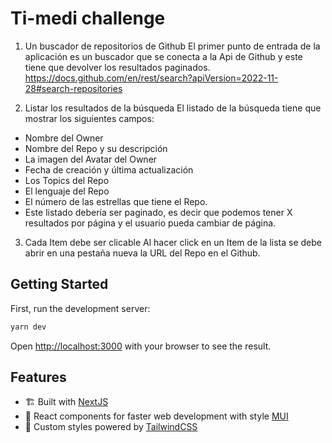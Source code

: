 # Ti-medi challenge

1. Un buscador de repositorios de Github
   El primer punto de entrada de la aplicación es un buscador que se conecta a la Api de Github y este tiene que devolver los resultados paginados. https://docs.github.com/en/rest/search?apiVersion=2022-11-28#search-repositories

2. Listar los resultados de la búsqueda
   El listado de la búsqueda tiene que mostrar los siguientes campos:

- Nombre del Owner
- Nombre del Repo y su descripción
- La imagen del Avatar del Owner
- Fecha de creación y última actualización
- Los Topics del Repo
- El lenguaje del Repo
- El número de las estrellas que tiene el Repo.
- Este listado debería ser paginado, es decir que podemos tener X resultados por página y el usuario pueda cambiar de página.

3. Cada Item debe ser clicable
   Al hacer click en un Item de la lista se debe abrir en una pestaña nueva la URL del Repo en el Github.

## Getting Started

First, run the development server:

```bash
yarn dev
```

Open [http://localhost:3000](http://localhost:3000) with your browser to see the result.

## Features

- 🏗 Built with [NextJS](https://nextjs.org)
- 🧰 React components for faster web development with style [MUI](https://mui.com)
- 🎨 Custom styles powered by [TailwindCSS](https://tailwindcss.org)
